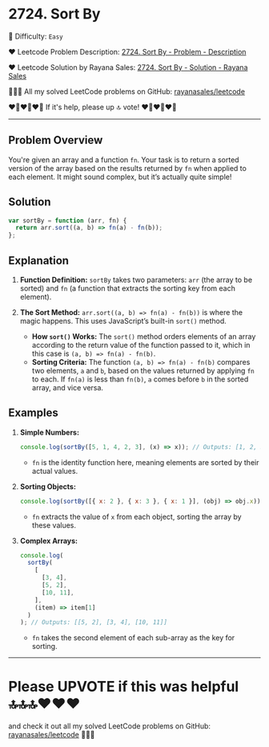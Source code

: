 # 2724. Sort By

🌱 Difficulty: `Easy`

❤️ Leetcode Problem Description: [2724. Sort By - Problem - Description](https://leetcode.com/problems/sort-by/description/)

❤️ Leetcode Solution by Rayana Sales: [2724. Sort By - Solution - Rayana Sales](https://leetcode.com/problems/sort-by/solutions/5569481/sorting-in-javascript-simple-beginner-friendly/)

💁🏻‍♀️ All my solved LeetCode problems on GitHub: [rayanasales/leetcode](https://github.com/rayanasales/leetcode)

❤️‍🔥❤️‍🔥❤️‍🔥 If it's help, please up 🔝 vote! ❤️‍🔥❤️‍🔥❤️‍🔥

---

## Problem Overview

You're given an array and a function `fn`. Your task is to return a sorted version of the array based on the results returned by `fn` when applied to each element. It might sound complex, but it’s actually quite simple!

## Solution

```Javascript []
var sortBy = function (arr, fn) {
  return arr.sort((a, b) => fn(a) - fn(b));
};
```

## Explanation

1. **Function Definition:** `sortBy` takes two parameters: `arr` (the array to be sorted) and `fn` (a function that extracts the sorting key from each element).

2. **The Sort Method:** `arr.sort((a, b) => fn(a) - fn(b))` is where the magic happens. This uses JavaScript’s built-in `sort()` method.
   - **How `sort()` Works:** The `sort()` method orders elements of an array according to the return value of the function passed to it, which in this case is `(a, b) => fn(a) - fn(b)`.
   - **Sorting Criteria:** The function `(a, b) => fn(a) - fn(b)` compares two elements, `a` and `b`, based on the values returned by applying `fn` to each. If `fn(a)` is less than `fn(b)`, `a` comes before `b` in the sorted array, and vice versa.

## Examples

1. **Simple Numbers:**

   ```javascript
   console.log(sortBy([5, 1, 4, 2, 3], (x) => x)); // Outputs: [1, 2, 3, 4, 5]
   ```

   - `fn` is the identity function here, meaning elements are sorted by their actual values.

2. **Sorting Objects:**

   ```javascript
   console.log(sortBy([{ x: 2 }, { x: 3 }, { x: 1 }], (obj) => obj.x)); // Outputs: [{x: 1}, {x: 2}, {x: 3}]
   ```

   - `fn` extracts the value of `x` from each object, sorting the array by these values.

3. **Complex Arrays:**
   ```javascript
   console.log(
     sortBy(
       [
         [3, 4],
         [5, 2],
         [10, 11],
       ],
       (item) => item[1]
     )
   ); // Outputs: [[5, 2], [3, 4], [10, 11]]
   ```
   - `fn` takes the second element of each sub-array as the key for sorting.

---

# Please UPVOTE if this was helpful 🔝🔝🔝❤️❤️❤️

and check it out all my solved LeetCode problems on GitHub: [rayanasales/leetcode](https://github.com/rayanasales/leetcode) 🤙😚🤘
